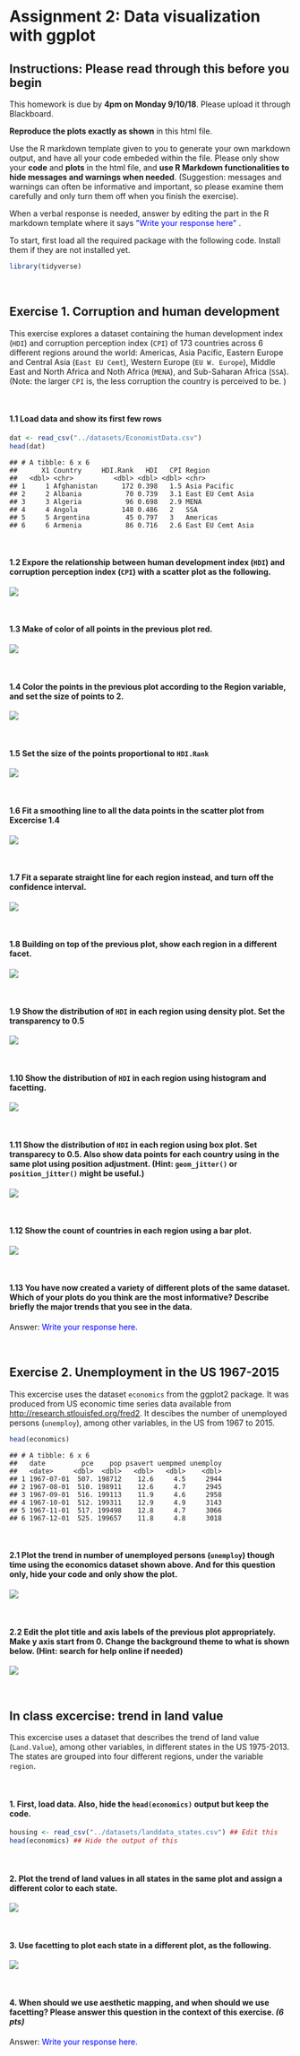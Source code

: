 Assignment 2: Data visualization with ggplot
================

Instructions: Please read through this before you begin
-------------------------------------------------------

This homework is due by **4pm on Monday 9/10/18**. Please upload it through Blackboard.

**Reproduce the plots exactly as shown** in this html file.

Use the R markdown template given to you to generate your own markdown output, and have all your code embeded within the file. Please only show your **code** and **plots** in the html file, and **use R Markdown functionalities to hide messages and warnings when needed**. (Suggestion: messages and warnings can often be informative and important, so please examine them carefully and only turn them off when you finish the exercise).

When a verbal response is needed, answer by editing the part in the R markdown template where it says <span style="color:blue"> "Write your response here" </span> .

To start, first load all the required package with the following code. Install them if they are not installed yet.

``` r
library(tidyverse)
```

<br>

Exercise 1. Corruption and human development
--------------------------------------------

This exercise explores a dataset containing the human development index (`HDI`) and corruption perception index (`CPI`) of 173 countries across 6 different regions around the world: Americas, Asia Pacific, Eastern Europe and Central Asia (`East EU Cemt`), Western Europe (`EU W. Europe`), Middle East and North Africa and Noth Africa (`MENA`), and Sub-Saharan Africa (`SSA`). (Note: the larger `CPI` is, the less corruption the country is perceived to be. )

<br>

#### 1.1 Load data and show its first few rows

``` r
dat <- read_csv("../datasets/EconomistData.csv") 
head(dat)
```

    ## # A tibble: 6 x 6
    ##      X1 Country     HDI.Rank   HDI   CPI Region           
    ##   <dbl> <chr>          <dbl> <dbl> <dbl> <chr>            
    ## 1     1 Afghanistan      172 0.398   1.5 Asia Pacific     
    ## 2     2 Albania           70 0.739   3.1 East EU Cemt Asia
    ## 3     3 Algeria           96 0.698   2.9 MENA             
    ## 4     4 Angola           148 0.486   2   SSA              
    ## 5     5 Argentina         45 0.797   3   Americas         
    ## 6     6 Armenia           86 0.716   2.6 East EU Cemt Asia

<br>

#### 1.2 Expore the relationship between human development index (`HDI`) and corruption perception index (`CPI`) with a scatter plot as the following.

![](assignment_2_files/figure-markdown_github/unnamed-chunk-3-1.png)

<br>

#### 1.3 Make of color of all points in the previous plot red.

![](assignment_2_files/figure-markdown_github/unnamed-chunk-4-1.png)

<br>

#### 1.4 Color the points in the previous plot according to the Region variable, and set the size of points to 2.

![](assignment_2_files/figure-markdown_github/unnamed-chunk-5-1.png)

<br>

#### 1.5 Set the size of the points proportional to `HDI.Rank`

![](assignment_2_files/figure-markdown_github/unnamed-chunk-6-1.png)

<br>

#### 1.6 Fit a **smoothing line** to **all** the data points in the scatter plot from Excercise 1.4

![](assignment_2_files/figure-markdown_github/unnamed-chunk-7-1.png)

<br>

#### 1.7 Fit a separate **straight line** for **each region** instead, and turn off the confidence interval.

![](assignment_2_files/figure-markdown_github/unnamed-chunk-8-1.png)

<br>

#### 1.8 Building on top of the previous plot, show each region in a different facet.

![](assignment_2_files/figure-markdown_github/unnamed-chunk-9-1.png)

<br>

#### 1.9 Show the distribution of `HDI` in each region using density plot. Set the transparency to 0.5

![](assignment_2_files/figure-markdown_github/unnamed-chunk-10-1.png)

<br>

#### 1.10 Show the distribution of `HDI` in each region using histogram and facetting.

![](assignment_2_files/figure-markdown_github/unnamed-chunk-11-1.png)

<br>

#### 1.11 Show the distribution of `HDI` in each region using box plot. Set transparecy to 0.5. Also show data points for each country using in the same plot using position adjustment. (Hint: `geom_jitter()` or `position_jitter()` might be useful.)

![](assignment_2_files/figure-markdown_github/unnamed-chunk-12-1.png)

<br>

#### 1.12 Show the count of countries in each region using a bar plot.

![](assignment_2_files/figure-markdown_github/unnamed-chunk-13-1.png)

<br>

#### 1.13 You have now created a variety of different plots of the same dataset. Which of your plots do you think are the most informative? Describe briefly the major trends that you see in the data.

Answer: <span style="color:blue"> Write your response here. </span>

<br>

Exercise 2. Unemployment in the US 1967-2015
--------------------------------------------

This excercise uses the dataset `economics` from the ggplot2 package. It was produced from US economic time series data available from <http://research.stlouisfed.org/fred2>. It descibes the number of unemployed persons (`unemploy`), among other variables, in the US from 1967 to 2015.

``` r
head(economics)
```

    ## # A tibble: 6 x 6
    ##   date         pce    pop psavert uempmed unemploy
    ##   <date>     <dbl>  <dbl>   <dbl>   <dbl>    <dbl>
    ## 1 1967-07-01  507. 198712    12.6     4.5     2944
    ## 2 1967-08-01  510. 198911    12.6     4.7     2945
    ## 3 1967-09-01  516. 199113    11.9     4.6     2958
    ## 4 1967-10-01  512. 199311    12.9     4.9     3143
    ## 5 1967-11-01  517. 199498    12.8     4.7     3066
    ## 6 1967-12-01  525. 199657    11.8     4.8     3018

<br>

#### 2.1 Plot the trend in number of unemployed persons (`unemploy`) though time using the economics dataset shown above. And for this question only, **hide your code and only show the plot**.

![](assignment_2_files/figure-markdown_github/unnamed-chunk-15-1.png)

<br>

#### 2.2 Edit the plot title and axis labels of the previous plot appropriately. Make y axis start from 0. Change the background theme to what is shown below. (Hint: search for help online if needed)

![](assignment_2_files/figure-markdown_github/unnamed-chunk-16-1.png)

<br>

In class excercise: trend in land value
---------------------------------------

This excercise uses a dataset that describes the trend of land value (`Land.Value`), among other variables, in different states in the US 1975-2013. The states are grouped into four different regions, under the variable `region`.

<br>

#### 1. First, load data. Also, **hide the `head(economics)` output but keep the code**.

``` r
housing <- read_csv("../datasets/landdata_states.csv") ## Edit this
head(economics) ## Hide the output of this
```

<br>

#### 2. Plot the trend of land values in all states in the same plot and assign a different color to each state.

![](assignment_2_files/figure-markdown_github/unnamed-chunk-18-1.png)

<br>

#### 3. Use facetting to plot each state in a different plot, as the following.

![](assignment_2_files/figure-markdown_github/unnamed-chunk-19-1.png)

<br>

#### 4. When should we use aesthetic mapping, and when should we use facetting? Please answer this question in the context of this exercise. *(6 pts)*

Answer: <span style="color:blue"> Write your response here. </span>
